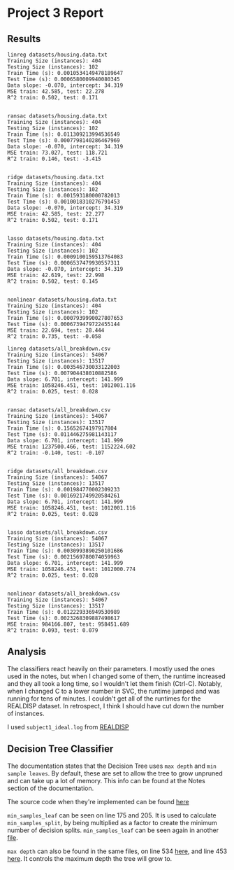 Project 3 Report
================


Results
-----------
```
linreg datasets/housing.data.txt
Training Size (instances): 404
Testing Size (instances): 102
Train Time (s): 0.0010534149478189647
Test Time (s): 0.0006580009940080345
Data slope: -0.070, intercept: 34.319
MSE train: 42.585, test: 22.278
R^2 train: 0.502, test: 0.171


ransac datasets/housing.data.txt
Training Size (instances): 404
Testing Size (instances): 102
Train Time (s): 0.011309213994536549
Test Time (s): 0.0007798140286467969
Data slope: -0.070, intercept: 34.319
MSE train: 73.027, test: 118.721
R^2 train: 0.146, test: -3.415


ridge datasets/housing.data.txt
Training Size (instances): 404
Testing Size (instances): 102
Train Time (s): 0.001593180000782013
Test Time (s): 0.0010018310276791453
Data slope: -0.070, intercept: 34.319
MSE train: 42.585, test: 22.277
R^2 train: 0.502, test: 0.171


lasso datasets/housing.data.txt
Training Size (instances): 404
Testing Size (instances): 102
Train Time (s): 0.0009100159513764083
Test Time (s): 0.0006537479930557311
Data slope: -0.070, intercept: 34.319
MSE train: 42.619, test: 22.998
R^2 train: 0.502, test: 0.145


nonlinear datasets/housing.data.txt
Training Size (instances): 404
Testing Size (instances): 102
Train Time (s): 0.0007939990027807653
Test Time (s): 0.0006739479722455144
MSE train: 22.694, test: 28.444
R^2 train: 0.735, test: -0.058

linreg datasets/all_breakdown.csv 
Training Size (instances): 54067 
Testing Size (instances): 13517 
Train Time (s): 0.003546730033122003 
Test Time (s): 0.007904438010882586 
Data slope: 6.701, intercept: 141.999 
MSE train: 1058246.451, test: 1012001.116 
R^2 train: 0.025, test: 0.028 
 
 
ransac datasets/all_breakdown.csv 
Training Size (instances): 54067 
Testing Size (instances): 13517 
Train Time (s): 0.15652674197917804 
Test Time (s): 0.011446275981143117 
Data slope: 6.701, intercept: 141.999 
MSE train: 1237500.466, test: 1152224.602 
R^2 train: -0.140, test: -0.107 
 
 
ridge datasets/all_breakdown.csv 
Training Size (instances): 54067 
Testing Size (instances): 13517 
Train Time (s): 0.001984770002309233 
Test Time (s): 0.0016921749920584261 
Data slope: 6.701, intercept: 141.999 
MSE train: 1058246.451, test: 1012001.116 
R^2 train: 0.025, test: 0.028 
 
 
lasso datasets/all_breakdown.csv 
Training Size (instances): 54067 
Testing Size (instances): 13517 
Train Time (s): 0.0030993890250101686 
Test Time (s): 0.0021569780074059963 
Data slope: 6.701, intercept: 141.999 
MSE train: 1058246.453, test: 1012000.774 
R^2 train: 0.025, test: 0.028 
 
 
nonlinear datasets/all_breakdown.csv 
Training Size (instances): 54067 
Testing Size (instances): 13517 
Train Time (s): 0.012229336949530989 
Test Time (s): 0.0023268309887498617 
MSE train: 984166.807, test: 958451.689 
R^2 train: 0.093, test: 0.079
```

Analysis
-------------
The classifiers react heavily on their parameters. I mostly used the ones
used in the notes, but when I changed some of them, the runtime increased and
they all took a long time, so I wouldn't let them finish (Ctrl-C). Notably,
when I changed C to a lower number in SVC, the runtime jumped and was running
for tens of minutes. I couldn't get all of the runtimes for the REALDISP
dataset. In retrospect, I think I should have cut down the number of instances.

I used `subject1_ideal.log` from 
[REALDISP](https://archive.ics.uci.edu/ml/datasets/REALDISP+Activity+Recognition+Dataset)

Decision Tree Classifier
------------------------
The documentation states that the Decision Tree uses `max depth` and `min sample
leaves`. By default, these are set to allow the tree to grow unpruned and can
take up a lot of memory. This info can be found at the Notes section of the
documentation.

The source code when they're implemented can be found [here](https://github.com/scikit-learn/scikit-learn/blob/bac89c2/sklearn/tree/tree.py#L75)

`min_samples_leaf` can be seen on line 175 and 205. It is used to calculate
`min_samples_split`, by being multiplied as a factor to create the minimum
number of decision splits. `min_samples_leaf` can be seen again in another
[file](https://github.com/scikit-learn/scikit-learn/blob/a7e17117bb15eb3f51ebccc1bd53e42fcb4e6cd8/sklearn/tree/_tree.pyx#L455).


`max depth` can also be found in the same files, on line 534 
[here](https://github.com/scikit-learn/scikit-learn/blob/bac89c2/sklearn/tree/tree.py#L534),
and line 453
[here](https://github.com/scikit-learn/scikit-learn/blob/a7e17117bb15eb3f51ebccc1bd53e42fcb4e6cd8/sklearn/tree/_tree.pyx#L455).
It controls the maximum depth the tree will grow to.

